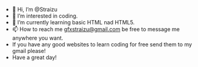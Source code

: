 - 👋 Hi, I’m @Straizu
- 👀 I’m interested in coding.
- 🌱 I’m currently learning basic HTML nad HTML5.
- 📫 How to reach me gfxstraizu@gmail.com be free to message me anywhere you want.
- If you have any good websites to learn coding for free send them to my gmail please!
- Have a great day!
